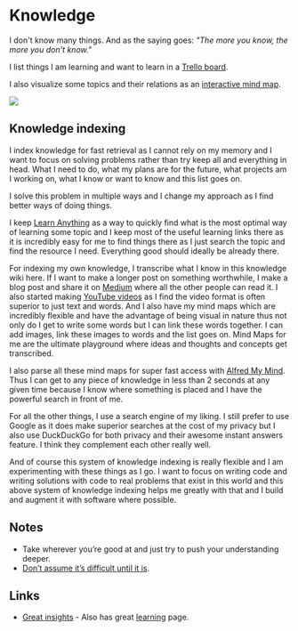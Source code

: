 # Knowledge
I don't know many things. And as the saying goes: _"The more you know, the more you don't know."_

I list things I am learning and want to learn in a [Trello board](https://trello.com/b/cu32qF3q).

I also visualize some topics and their relations as an [interactive mind map](https://my.mindnode.com/uQPgJs5DnVaAqyR9yrqxySQB6sCDRy2bmb7yxqKg#1653.2,-925.0,2).

![](https://i.imgur.com/jfjbuzO.jpg)

## Knowledge indexing
I index knowledge for fast retrieval as I cannot rely on my memory and I want to focus on solving problems rather than try keep all and everything in head. What I need to do, what my plans are for the future, what projects am I working on, what I know or want to know and this list goes on.

I solve this problem in multiple ways and I change my approach as I find better ways of doing things.

I keep [Learn Anything](https://learn-anything.xyz/) as a way to quickly find what is the most optimal way of learning some topic and I keep most of the useful learning links there as it is incredibly easy for me to find things there as I just search the topic and find the resource I need. Everything good should ideally be already there.

For indexing my own knowledge, I transcribe what I know in this knowledge wiki here. If I want to make a longer post on something worthwhile, I make a blog post and share it on [Medium](https://medium.com/@nikitavoloboev) where all the other people can read it. I also started making [YouTube videos](https://www.youtube.com/channel/UCEKqrUfr_FMKIO9XSJS4vDw) as I find the video format is often superior to just text and words. And I also have my mind maps which are incredibly flexible and have the advantage of being visual in nature thus not only do I get to write some words but I can link these words together. I can add images, link these images to words and the list goes on. Mind Maps for me are the ultimate playground where ideas and thoughts and concepts get transcribed.

I also parse all these mind maps for super fast access with [Alfred My Mind](https://github.com/nikitavoloboev/alfred-my-mind#readme). Thus I can get to any piece of knowledge in less than 2 seconds at any given time because I know where something is placed and I have the powerful search in front of me.

For all the other things, I use a search engine of my liking. I still prefer to use Google as it does make superior searches at the cost of my privacy but I also use DuckDuckGo for both privacy and their awesome instant answers feature. I think they complement each other really well.

And of course this system of knowledge indexing is really flexible and I am experimenting with these things as I go. I want to focus on writing code and writing solutions with code to real problems that exist in this world and this above system of knowledge indexing helps me greatly with that and I build and augment it with software where possible.

## Notes
- Take wherever you’re good at and just try to push your understanding deeper.
- [Don’t assume it’s difficult until it is](https://news.ycombinator.com/item?id=10872970).

## Links
- [Great insights](https://wiki.xxiivv.com/#knowledge) - Also has great [learning](https://wiki.xxiivv.com/#glossary) page.
